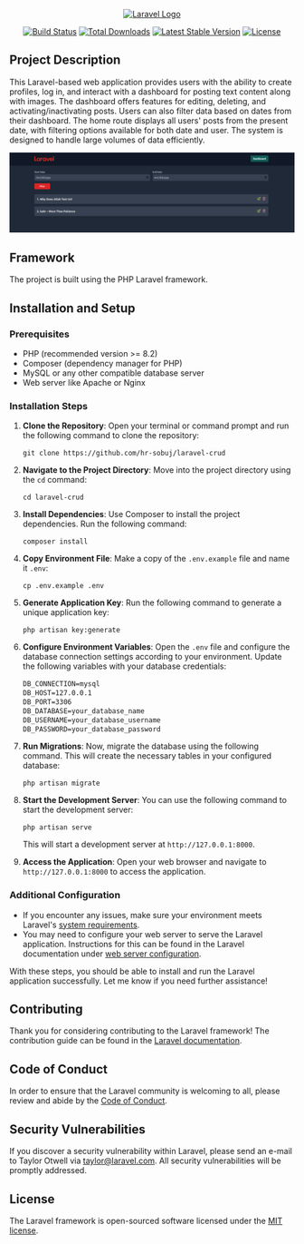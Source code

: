 <p align="center"><a href="https://laravel.com" target="_blank"><img src="https://raw.githubusercontent.com/laravel/art/master/logo-lockup/5%20SVG/2%20CMYK/1%20Full%20Color/laravel-logolockup-cmyk-red.svg" width="400" alt="Laravel Logo"></a></p>

<p align="center">
<a href="https://github.com/laravel/framework/actions"><img src="https://github.com/laravel/framework/workflows/tests/badge.svg" alt="Build Status"></a>
<a href="https://packagist.org/packages/laravel/framework"><img src="https://img.shields.io/packagist/dt/laravel/framework" alt="Total Downloads"></a>
<a href="https://packagist.org/packages/laravel/framework"><img src="https://img.shields.io/packagist/v/laravel/framework" alt="Latest Stable Version"></a>
<a href="https://packagist.org/packages/laravel/framework"><img src="https://img.shields.io/packagist/l/laravel/framework" alt="License"></a>
</p>

## Project Description

This Laravel-based web application provides users with the ability to create profiles, log in, and interact with a dashboard for posting text content along with images. The dashboard offers features for editing, deleting, and activating/inactivating posts. Users can also filter data based on dates from their dashboard. The home route displays all users' posts from the present date, with filtering options available for both date and user. The system is designed to handle large volumes of data efficiently.

![Project Screenshot](screenshot.png)

## Framework

The project is built using the PHP Laravel framework.

## Installation and Setup

### Prerequisites
- PHP (recommended version >= 8.2)
- Composer (dependency manager for PHP)
- MySQL or any other compatible database server
- Web server like Apache or Nginx

### Installation Steps
1. **Clone the Repository**: Open your terminal or command prompt and run the following command to clone the repository:

   ```
   git clone https://github.com/hr-sobuj/laravel-crud
   ```

2. **Navigate to the Project Directory**: Move into the project directory using the `cd` command:

   ```
   cd laravel-crud
   ```

3. **Install Dependencies**: Use Composer to install the project dependencies. Run the following command:

   ```
   composer install
   ```

4. **Copy Environment File**: Make a copy of the `.env.example` file and name it `.env`:

   ```
   cp .env.example .env
   ```

5. **Generate Application Key**: Run the following command to generate a unique application key:

   ```
   php artisan key:generate
   ```

6. **Configure Environment Variables**: Open the `.env` file and configure the database connection settings according to your environment. Update the following variables with your database credentials:

   ```
   DB_CONNECTION=mysql
   DB_HOST=127.0.0.1
   DB_PORT=3306
   DB_DATABASE=your_database_name
   DB_USERNAME=your_database_username
   DB_PASSWORD=your_database_password
   ```

7. **Run Migrations**: Now, migrate the database using the following command. This will create the necessary tables in your configured database:

   ```
   php artisan migrate
   ```

8. **Start the Development Server**: You can use the following command to start the development server:

   ```
   php artisan serve
   ```

   This will start a development server at `http://127.0.0.1:8000`.

9. **Access the Application**: Open your web browser and navigate to `http://127.0.0.1:8000` to access the application.

### Additional Configuration
- If you encounter any issues, make sure your environment meets Laravel's [system requirements](https://laravel.com/docs/8.x/installation#server-requirements).
- You may need to configure your web server to serve the Laravel application. Instructions for this can be found in the Laravel documentation under [web server configuration](https://laravel.com/docs/8.x/installation#web-server-configuration).

With these steps, you should be able to install and run the Laravel application successfully. Let me know if you need further assistance!

## Contributing

Thank you for considering contributing to the Laravel framework! The contribution guide can be found in the [Laravel documentation](https://laravel.com/docs/contributions).

## Code of Conduct

In order to ensure that the Laravel community is welcoming to all, please review and abide by the [Code of Conduct](https://laravel.com/docs/contributions#code-of-conduct).

## Security Vulnerabilities

If you discover a security vulnerability within Laravel, please send an e-mail to Taylor Otwell via [taylor@laravel.com](mailto:taylor@laravel.com). All security vulnerabilities will be promptly addressed.

## License

The Laravel framework is open-sourced software licensed under the [MIT license](https://opensource.org/licenses/MIT).
